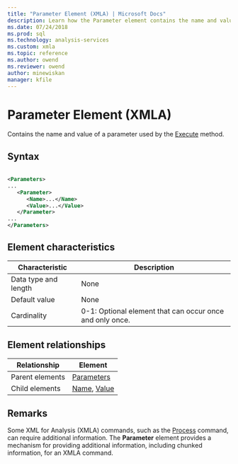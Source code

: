 ```yaml
---
title: "Parameter Element (XMLA) | Microsoft Docs"
description: Learn how the Parameter element contains the name and value of a parameter used by the Execute method. 
ms.date: 07/24/2018
ms.prod: sql
ms.technology: analysis-services
ms.custom: xmla
ms.topic: reference
ms.author: owend
ms.reviewer: owend
author: minewiskan
manager: kfile
---
```

# Parameter Element (XMLA)

  Contains the name and value of a parameter used by the [Execute](../xml-elements-methods-execute.md) method.  
  
## Syntax  
  
```xml  
  
<Parameters>  
...  
   <Parameter>  
      <Name>...</Name>  
      <Value>...</Value>  
   </Parameter>  
...  
</Parameters>  
```  
  
## Element characteristics  
  
|Characteristic|Description|  
|--------------------|-----------------|  
|Data type and length|None|  
|Default value|None|  
|Cardinality|0-1: Optional element that can occur once and only once.|  
  
## Element relationships  
  
|Relationship|Element|  
|------------------|-------------|  
|Parent elements|[Parameters](../xml-elements-properties/parameters-element-xmla.md)|  
|Child elements|[Name](../xml-elements-properties/name-element-parameter-xmla.md), [Value](../xml-elements-properties/value-element-parameter-xmla.md)|  
  
## Remarks  
 Some XML for Analysis (XMLA) commands, such as the [Process](../xml-elements-commands/process-element-xmla.md) command, can require additional information. The **Parameter** element provides a mechanism for providing additional information, including chunked information, for an XMLA command.  
